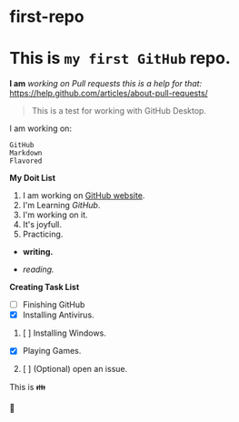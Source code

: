 # first-repo
# This is `my first GitHub` repo.
**I am** _working on Pull requests_
_this is a help for that:_
https://help.github.com/articles/about-pull-requests/
> This is a test for working with GitHub Desktop.

I am working on:
```
GitHub
Markdown
Flavored
```
**My Doit List**

1. I am working on [GitHub website](http://github.com).
2. I'm Learning _GitHub_.
  1. I'm working on it.
  2. It's joyfull.
3. Practicing.
  * **writing.**
  - _reading._
  
**Creating Task List**

- [ ] Finishing GitHub
- [x] Installing Antivirus.
1. [ ] Installing Windows.
  * [x] Playing Games.
  
2. [ ] \(Optional) open an issue.

This is :family:

:ant:



